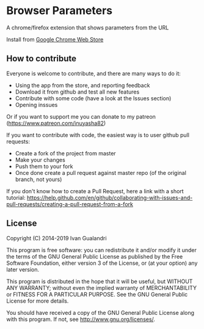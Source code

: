 Browser Parameters
=================

A chrome/firefox extension that shows parameters from the URL

Install from [Google Chrome Web Store](https://chrome.google.com/webstore/detail/parameters-viewer/jcfdalmioobeifbpcgjghhaifimaeaca) 

How to contribute
-----------------

Everyone is welcome to contribute, and there are many ways to do it: 

 * Using the app from the store, and reporting feedback 
 * Download it from github and test all new features
 * Contribute with some code (have a look at the Issues section)
 * Opening inssues

Or if you want to support me you can donate to my patreon (https://www.patreon.com/inuyasha82)

If you want to contribute with code, the easiest way is to user github pull requests:

 * Create a fork of the project from master
 * Make your changes
 * Push  them to your fork
 * Once done create a pull request against master repo (of the original branch, not yours)

If you don't know how to create a Pull Request, here a link with a short tutorial: 
https://help.github.com/en/github/collaborating-with-issues-and-pull-requests/creating-a-pull-request-from-a-fork

License
-------
Copyright (C) 2014-2019 Ivan Gualandri

This program is free software: you can redistribute it and/or modify
it under the terms of the GNU General Public License as published by
the Free Software Foundation, either version 3 of the License, or
(at your option) any later version.

This program is distributed in the hope that it will be useful,
but WITHOUT ANY WARRANTY; without even the implied warranty of
MERCHANTABILITY or FITNESS FOR A PARTICULAR PURPOSE.  See the
GNU General Public License for more details.

You should have received a copy of the GNU General Public License
along with this program.  If not, see <http://www.gnu.org/licenses/>.
